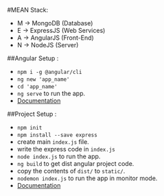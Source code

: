#MEAN Stack:
- M -> MongoDB (Database)
- E -> ExpressJS (Web Services)
- A -> AngularJS (Front-End)
- N -> NodeJS (Server)

##Angular Setup :
- `npm i -g @angular/cli`
- `ng new 'app_name'`
- `cd 'app_name'`
- `ng serve` to run the app.
- [Documentation](https://angular.io/docs)

##Project Setup :
- `npm init`
- `npm install --save express`
- create main `index.js` file.
- write the express code in `index.js`
- `node index.js` to run the app.
- `ng build` to get dist angular project code.
- copy the contents of `dist/` to `static/`.
- `nodemon index.js` to run the app in monitor mode.
- [Documentation](https://expressjs.com/en/starter/installing.html)
